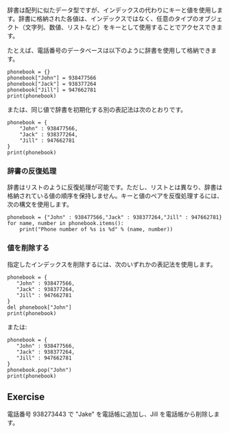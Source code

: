 辞書は配列に似たデータ型ですが、インデックスの代わりにキーと値を使用します。辞書に格納された各値は、インデックスではなく、任意のタイプのオブジェクト（文字列、数値、リストなど）をキーとして使用することでアクセスできます。

たとえば、電話番号のデータベースは以下のように辞書を使用して格納できます。

    phonebook = {}
    phonebook["John"] = 938477566
    phonebook["Jack"] = 938377264
    phonebook["Jill"] = 947662781
    print(phonebook)

または、同じ値で辞書を初期化する別の表記法は次のとおりです。

    phonebook = {
        "John" : 938477566,
        "Jack" : 938377264,
        "Jill" : 947662781
    }
    print(phonebook)

### 辞書の反復処理

辞書はリストのように反復処理が可能です。ただし、リストとは異なり、辞書は格納されている値の順序を保持しません。キーと値のペアを反復処理するには、次の構文を使用します。

    phonebook = {"John" : 938477566,"Jack" : 938377264,"Jill" : 947662781}
    for name, number in phonebook.items():
        print("Phone number of %s is %d" % (name, number))

### 値を削除する

指定したインデックスを削除するには、次のいずれかの表記法を使用します。

    phonebook = {
       "John" : 938477566,
       "Jack" : 938377264,
       "Jill" : 947662781
    }
    del phonebook["John"]
    print(phonebook)

または:

    phonebook = {
       "John" : 938477566,
       "Jack" : 938377264,
       "Jill" : 947662781
    }
    phonebook.pop("John")
    print(phonebook)

Exercise
--------

電話番号 938273443 で "Jake" を電話帳に追加し、Jill を電話帳から削除します。